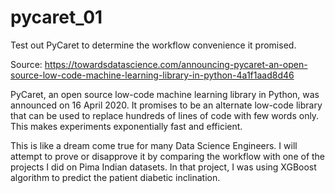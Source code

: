 # pycaret_01
Test out PyCaret to determine the workflow convenience it promised. 

Source: https://towardsdatascience.com/announcing-pycaret-an-open-source-low-code-machine-learning-library-in-python-4a1f1aad8d46

PyCaret, an open source low-code machine learning library in Python, was announced on 16 April 2020.  It promises to be an alternate low-code library that can be used to replace hundreds of lines of code with few words only. This makes experiments exponentially fast and efficient.

This is like a dream come true for many Data Science Engineers.  I will attempt to prove or disapprove it by comparing the workflow with one of the projects I did on Pima Indian datasets.  In that project, I was using XGBoost algorithm to predict the patient diabetic inclination.
